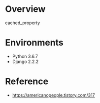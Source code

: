 # Overview
cached_property

# Environments
* Python 3.6.7
* Django 2.2.2

# Reference
* https://americanopeople.tistory.com/317
